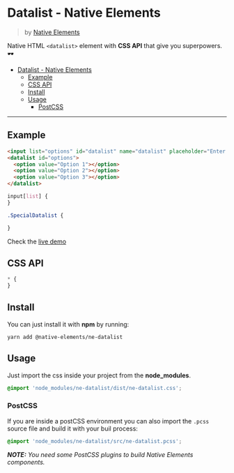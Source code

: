 # Datalist - Native Elements
> by [Native Elements](https://github.com/equinusocio/native-elements)

Native HTML `<datalist>` element with **CSS API** that give you superpowers. 🕶

<!-- TOC -->

- [Datalist - Native Elements](#datalist---native-elements)
  - [Example](#example)
  - [CSS API](#css-api)
  - [Install](#install)
  - [Usage](#usage)
    - [PostCSS](#postcss)

<!-- /TOC -->

---

## Example

```html
<input list="options" id="datalist" name="datalist" placeholder="Enter option">
<datalist id="options">
  <option value="Option 1"></option>
  <option value="Option 2"></option>
  <option value="Option 3"></option>
</datalist>
```

```css
input[list] {
}

.SpecialDatalist {

}
```

Check the [live demo](https://ne-datalist.stackblitz.io/)


## CSS API

```css
* {
}
```

## Install

You can just install it with **npm** by running:
```
yarn add @native-elements/ne-datalist
```


## Usage
Just import the css inside your project from the **node_modules**.
```css
@import 'node_modules/ne-datalist/dist/ne-datalist.css';
```

### PostCSS
If you are inside a postCSS environment you can also import the `.pcss` source file and build it with your buil process:
```css
@import 'node_modules/ne-datalist/src/ne-datalist.pcss';
```

_**NOTE:** You need some PostCSS plugins to build Native Elements components._